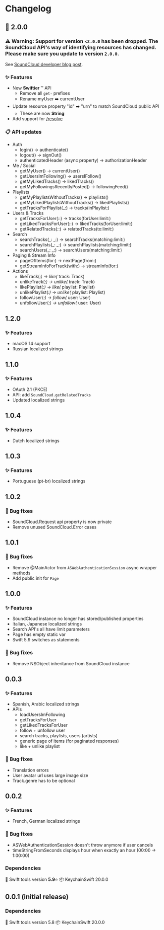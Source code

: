 # Changelog

## 🌟 2.0.0

### ⚠️ Warning: Support for version `<2.0.0` has been dropped. The SoundCloud API's way of identifying resources has changed. Please make sure you update to version `2.0.0`. 

See [SoundCloud developer blog post](https://developers.soundcloud.com/blog/urn-num-to-string). 

### ✨ Features
- New **Swiftier** ™️  API
    - Remove all `get-` prefixes
    - Rename myUser ➡️ currentUser    
- Update resource property "id" ➡️ "urn" to match SoundCloud public API
    - These are now **String**
- Add support for [/resolve](https://developers.soundcloud.com/docs/api/explorer/open-api#/miscellaneous/get_resolve)

### 📋 API updates 
- Auth
    - login() → authenticate()
    - logout() → signOut()
    - authenticatedHeader (async property) → authorizationHeader
- Me / Social
    - getMyUser() → currentUser()
    - getUsersImFollowing() → usersIFollow()
    - getMyLikedTracks() → likedTracks()
    - getMyFollowingsRecentlyPosted() → followingFeed()
- Playlists
    - getMyPlaylistsWithoutTracks() → playlists()
    - getMyLikedPlaylistsWithoutTracks() → likedPlaylists()
    - getTracksForPlaylist(_:) → tracks(inPlaylist:)
- Users & Tracks
    - getTracksForUser(_:_:) → tracks(forUser:limit:)
    - getLikedTracksForUser(_:_:) → likedTracks(forUser:limit:)
    - getRelatedTracks(_:_:) → relatedTracks(to:limit:)
- Search
    - searchTracks(_: _:) → searchTracks(matching:limit:)
    - searchPlaylists(_: _:) → searchPlaylists(matching:limit:)
    - searchUsers(_: _:) → searchUsers(matching:limit:)
- Paging & Stream Info
    - pageOfItems(for:) → nextPage(from:)
    - getStreamInfoForTrack(with:) → streamInfo(for:)
- Actions
    - likeTrack(_:) → like(_ track: Track)
    - unlikeTrack(_:) → unlike(_ track: Track)
    - likePlaylist(_:) → like(_ playlist: Playlist)
    - unlikePlaylist(_:) → unlike(_ playlist: Playlist)
    - followUser(_:) → follow(_ user: User)
    - unfollowUser(_:) → unfollow(_ user: User)


## 1.2.0

### ✨ Features
- macOS 14 support
- Russian localized strings


## 1.1.0

### ✨ Features
- OAuth 2.1 (PKCE)
- API: add `SoundCloud.getRelatedTracks`
- Updated localized strings


## 1.0.4

### ✨ Features
- Dutch localized strings


## 1.0.3

### ✨ Features
- Portuguese (pt-br) localized strings


## 1.0.2

### 🐞 Bug fixes
- SoundCloud.Request api property is now private
- Remove unused SoundCloud.Error cases 


## 1.0.1

### 🐞 Bug fixes
- Remove @MainActor from `ASWebAuthenticationSession` async wrapper methods
- Add public init for `Page` 


## 1.0.0 

### ✨ Features
- SoundCloud instance no longer has stored/published properties
- Italian, Japanese localized strings
- Search API's all have limit parameters
- Page has empty static var
- Swift 5.9 switches as statements

### 🐞 Bug fixes
- Remove NSObject inheritance from SoundCloud instance


## 0.0.3 

### ✨ Features
- Spanish, Arabic localized strings
- APIs
    - loadUsersImFollowing
    - getTracksForUser
    - getLikedTracksForUser
    - follow + unfollow user
    - search tracks, playlists, users (artists)
    - generic page of items (for paginated responses)
    - like + unlike playlist

### 🐞 Bug fixes
- Translation errors
- User avatar url uses large image size
- Track.genre has to be optional


## 0.0.2 

### ✨ Features
- French, German localized strings

### 🐞 Bug fixes
- ASWebAuthenticationSession doesn't throw anymore if user cancels
- timeStringFromSeconds displays hour when exactly an hour (00:00 -> 1:00:00)

### Dependencies  
🔨 Swift tools version **5.9**⭐️
📦 KeychainSwift 20.0.0


## 0.0.1 (initial release)  

### Dependencies  
🔨 Swift tools version 5.8
📦 KeychainSwift 20.0.0
